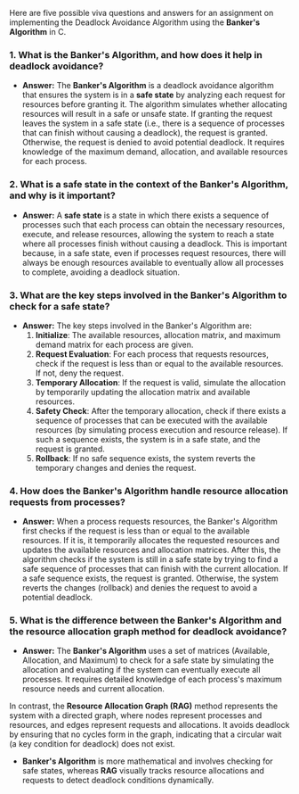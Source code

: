 Here are five possible viva questions and answers for an assignment on implementing the Deadlock Avoidance Algorithm using the **Banker's Algorithm** in C.

### 1. **What is the Banker's Algorithm, and how does it help in deadlock avoidance?**
   - **Answer:** The **Banker's Algorithm** is a deadlock avoidance algorithm that ensures the system is in a **safe state** by analyzing each request for resources before granting it. The algorithm simulates whether allocating resources will result in a safe or unsafe state. If granting the request leaves the system in a safe state (i.e., there is a sequence of processes that can finish without causing a deadlock), the request is granted. Otherwise, the request is denied to avoid potential deadlock. It requires knowledge of the maximum demand, allocation, and available resources for each process.

### 2. **What is a safe state in the context of the Banker's Algorithm, and why is it important?**
   - **Answer:** A **safe state** is a state in which there exists a sequence of processes such that each process can obtain the necessary resources, execute, and release resources, allowing the system to reach a state where all processes finish without causing a deadlock. This is important because, in a safe state, even if processes request resources, there will always be enough resources available to eventually allow all processes to complete, avoiding a deadlock situation.

### 3. **What are the key steps involved in the Banker's Algorithm to check for a safe state?**
   - **Answer:** The key steps involved in the Banker's Algorithm are:
     1. **Initialize**: The available resources, allocation matrix, and maximum demand matrix for each process are given.
     2. **Request Evaluation**: For each process that requests resources, check if the request is less than or equal to the available resources. If not, deny the request.
     3. **Temporary Allocation**: If the request is valid, simulate the allocation by temporarily updating the allocation matrix and available resources.
     4. **Safety Check**: After the temporary allocation, check if there exists a sequence of processes that can be executed with the available resources (by simulating process execution and resource release). If such a sequence exists, the system is in a safe state, and the request is granted.
     5. **Rollback**: If no safe sequence exists, the system reverts the temporary changes and denies the request.

### 4. **How does the Banker's Algorithm handle resource allocation requests from processes?**
   - **Answer:** When a process requests resources, the Banker's Algorithm first checks if the request is less than or equal to the available resources. If it is, it temporarily allocates the requested resources and updates the available resources and allocation matrices. After this, the algorithm checks if the system is still in a safe state by trying to find a safe sequence of processes that can finish with the current allocation. If a safe sequence exists, the request is granted. Otherwise, the system reverts the changes (rollback) and denies the request to avoid a potential deadlock.

### 5. **What is the difference between the Banker's Algorithm and the resource allocation graph method for deadlock avoidance?**
   - **Answer:** The **Banker's Algorithm** uses a set of matrices (Available, Allocation, and Maximum) to check for a safe state by simulating the allocation and evaluating if the system can eventually execute all processes. It requires detailed knowledge of each process's maximum resource needs and current allocation.
   
   In contrast, the **Resource Allocation Graph (RAG)** method represents the system with a directed graph, where nodes represent processes and resources, and edges represent requests and allocations. It avoids deadlock by ensuring that no cycles form in the graph, indicating that a circular wait (a key condition for deadlock) does not exist.
   
   - **Banker's Algorithm** is more mathematical and involves checking for safe states, whereas **RAG** visually tracks resource allocations and requests to detect deadlock conditions dynamically.

